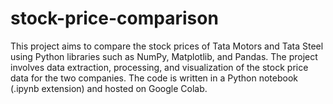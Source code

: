 # stock-price-comparison
This project aims to compare the stock prices of Tata Motors and Tata Steel using Python libraries such as NumPy, Matplotlib, and Pandas. The project involves data extraction, processing, and visualization of the stock price data for the two companies. The code is written in a Python notebook (.ipynb extension) and hosted on Google Colab.
